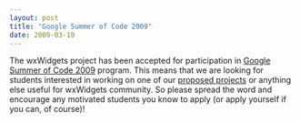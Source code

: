 ```yaml
---
layout: post
title: "Google Summer of Code 2009"
date: 2009-03-19
---
```


The wxWidgets project has been accepted for participation in
[Google Summer of Code 2009][1] program. This means that we are looking for
students interested in working on one of our [proposed projects][2] or anything
else useful for wxWidgets community. So please spread the word and encourage
any motivated students you know to apply (or apply yourself if you can, of
course)!

[1]: http://socghop.appspot.com/program/home/google/gsoc2009
[2]: http://wiki.wxwidgets.org/Development:_Student_Projects